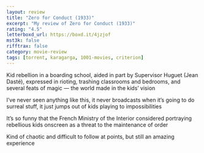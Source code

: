 ```yaml
---
layout: review
title: "Zero for Conduct (1933)"
excerpt: "My review of Zero for Conduct (1933)"
rating: "4.5"
letterboxd_url: https://boxd.it/4jzjof
mst3k: false
rifftrax: false
category: movie-review
tags: [torrent, karagarga, 1001-movies, criterion]
---
```


Kid rebellion in a boarding school, aided in part by Supervisor Huguet (Jean Dasté), expressed in rioting, trashing classrooms and bedrooms, and several feats of magic — the world made in the kids’ vision

I’ve never seen anything like this, it never broadcasts when it’s going to do surreal stuff, it just jumps out of kids playing to impossibilities

It’s so funny that the French Ministry of the Interior considered portraying rebellious kids onscreen as a threat to the maintenance of order

Kind of chaotic and difficult to follow at points, but still an amazing experience
